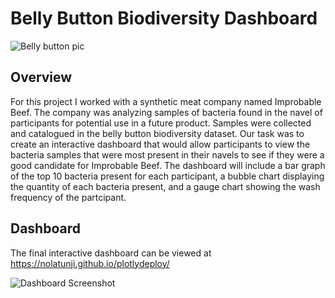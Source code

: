 # Belly Button Biodiversity Dashboard

![Belly button pic](https://user-images.githubusercontent.com/96552268/171921108-ac003821-7cca-41bd-bbd9-90b1e422975d.jpg)

## Overview
For this project I worked with a synthetic meat company named Improbable Beef. The company was analyzing samples of bacteria found in the navel of participants for potential use in a future product. Samples were collected and catalogued in the belly button biodiversity dataset. Our task was to create an interactive dashboard that would allow participants to view the bacteria samples that were most present in their navels to see if they were a good candidate for Improbable Beef. The dashboard will include a bar graph of the top 10 bacteria present for each participant, a bubble chart displaying the quantity of each bacteria present, and a gauge chart showing the wash frequency of the partcipant. 

## Dashboard 
The final interactive dashboard can be viewed at https://nolatunji.github.io/plotlydeploy/


![Dashboard Screenshot](https://user-images.githubusercontent.com/96552268/172240837-202ed856-1df9-4dbb-bad4-93f3ed527759.png)
